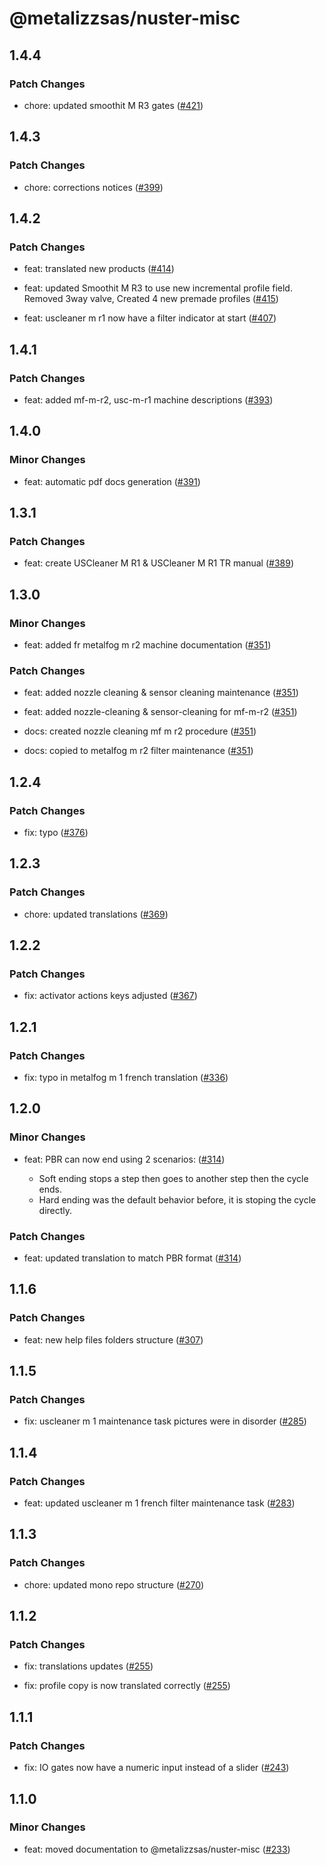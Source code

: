 # @metalizzsas/nuster-misc

## 1.4.4

### Patch Changes

- chore: updated smoothit M R3 gates ([#421](https://github.com/metalizzsas/NusterKit/pull/421))

## 1.4.3

### Patch Changes

- chore: corrections notices ([#399](https://github.com/metalizzsas/NusterKit/pull/399))

## 1.4.2

### Patch Changes

- feat: translated new products ([#414](https://github.com/metalizzsas/NusterKit/pull/414))

- feat: updated Smoothit M R3 to use new incremental profile field. Removed 3way valve, Created 4 new premade profiles ([#415](https://github.com/metalizzsas/NusterKit/pull/415))

- feat: uscleaner m r1 now have a filter indicator at start ([#407](https://github.com/metalizzsas/NusterKit/pull/407))

## 1.4.1

### Patch Changes

- feat: added mf-m-r2, usc-m-r1 machine descriptions ([#393](https://github.com/metalizzsas/NusterKit/pull/393))

## 1.4.0

### Minor Changes

- feat: automatic pdf docs generation ([#391](https://github.com/metalizzsas/NusterKit/pull/391))

## 1.3.1

### Patch Changes

- feat: create USCleaner M R1 & USCleaner M R1 TR manual ([#389](https://github.com/metalizzsas/NusterKit/pull/389))

## 1.3.0

### Minor Changes

- feat: added fr metalfog m r2 machine documentation ([#351](https://github.com/metalizzsas/NusterKit/pull/351))

### Patch Changes

- feat: added nozzle cleaning & sensor cleaning maintenance ([#351](https://github.com/metalizzsas/NusterKit/pull/351))

- feat: added nozzle-cleaning & sensor-cleaning for mf-m-r2 ([#351](https://github.com/metalizzsas/NusterKit/pull/351))

- docs: created nozzle cleaning mf m r2 procedure ([#351](https://github.com/metalizzsas/NusterKit/pull/351))

- docs: copied to metalfog m r2 filter maintenance ([#351](https://github.com/metalizzsas/NusterKit/pull/351))

## 1.2.4

### Patch Changes

- fix: typo ([#376](https://github.com/metalizzsas/NusterKit/pull/376))

## 1.2.3

### Patch Changes

- chore: updated translations ([#369](https://github.com/metalizzsas/NusterKit/pull/369))

## 1.2.2

### Patch Changes

- fix: activator actions keys adjusted ([#367](https://github.com/metalizzsas/NusterKit/pull/367))

## 1.2.1

### Patch Changes

- fix: typo in metalfog m 1 french translation ([#336](https://github.com/metalizzsas/NusterKit/pull/336))

## 1.2.0

### Minor Changes

- feat: PBR can now end using 2 scenarios: ([#314](https://github.com/metalizzsas/NusterKit/pull/314))

  - Soft ending stops a step then goes to another step then the cycle ends.
  - Hard ending was the default behavior before, it is stoping the cycle directly.

### Patch Changes

- feat: updated translation to match PBR format ([#314](https://github.com/metalizzsas/NusterKit/pull/314))

## 1.1.6

### Patch Changes

- feat: new help files folders structure ([#307](https://github.com/metalizzsas/NusterKit/pull/307))

## 1.1.5

### Patch Changes

- fix: uscleaner m 1 maintenance task pictures were in disorder ([#285](https://github.com/metalizzsas/NusterKit/pull/285))

## 1.1.4

### Patch Changes

- feat: updated uscleaner m 1 french filter maintenance task ([#283](https://github.com/metalizzsas/NusterKit/pull/283))

## 1.1.3

### Patch Changes

- chore: updated mono repo structure ([#270](https://github.com/metalizzsas/NusterKit/pull/270))

## 1.1.2

### Patch Changes

- fix: translations updates ([#255](https://github.com/metalizzsas/NusterKit/pull/255))

- fix: profile copy is now translated correctly ([#255](https://github.com/metalizzsas/NusterKit/pull/255))

## 1.1.1

### Patch Changes

- fix: IO gates now have a numeric input instead of a slider ([#243](https://github.com/metalizzsas/NusterKit/pull/243))

## 1.1.0

### Minor Changes

- feat: moved documentation to @metalizzsas/nuster-misc ([#233](https://github.com/metalizzsas/NusterKit/pull/233))

